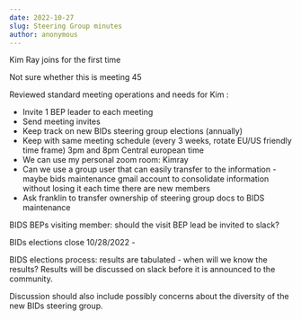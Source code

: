 ```yaml
---
date: 2022-10-27
slug: Steering Group minutes
author: anonymous
---
```


<!-- more -->

Kim Ray joins for the first time

Not sure whether this is meeting 45

Reviewed standard meeting operations and needs for Kim :

-   Invite 1 BEP leader to each meeting
-   Send meeting invites
-   Keep track on new BIDs steering group elections (annually)
-   Keep with same meeting schedule (every 3 weeks, rotate EU/US friendly time frame) 3pm and 8pm Central european time
-   We can use my personal zoom room: Kimray
-   Can we use a group user that can easily transfer to the information - maybe bids maintenance gmail account to consolidate information without losing it each time there are new members
-   Ask franklin to transfer ownership of steering group docs to BIDS maintenance

BIDS BEPs visiting member: should the visit BEP lead be invited to
slack?

BIDs elections close 10/28/2022 -

BIDS elections process: results are tabulated - when will we know the
results? Results will be discussed on slack before it is announced to
the community.

Discussion should also include possibly concerns about the diversity of
the new BIDs steering group.
